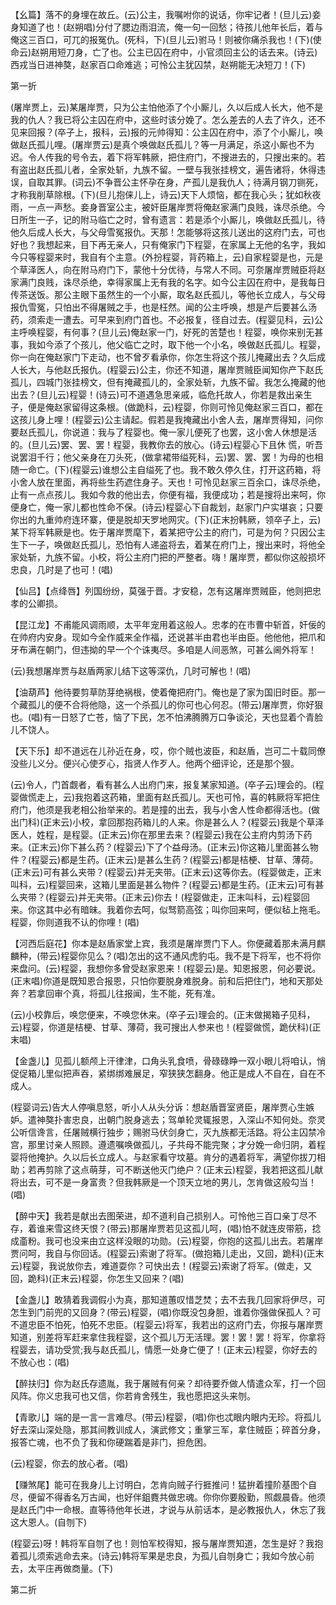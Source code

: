 <!-- { "loadSidebar": true } -->
【幺篇】落不的身埋在故丘。(云)公主，我嘱咐你的说话，你牢记者！(旦儿云)妾身知道了也！(赵朔唱)分付了腮边雨泪流，俺一句一回愁；待孩儿他年长后，着与俺这三百口，可兀的报冤仇。(死科，下)(旦儿云)驸马！则被你痛杀我也！(下)(使命云)赵朔用短刀身，亡了也。公主已囚在府中，小官须回主公的话去来。(诗云)西戎当日进神獒，赵家百口命难逃；可怜公主犹囚禁，赵朔能无决短刀！(下)


第一折

(屠岸贾上，云)某屠岸贾，只为公主怕他添了个小厮儿，久以后成人长大，他不是我的仇人？我已将公主囚在府中，这些时该分娩了。怎么差去的人去了许久，还不见来回报？(卒子上，报科，云)报的元帅得知：公主囚在府中，添了个小厮儿，唤做赵氏孤儿哩。(屠岸贾云)是真个唤做赵氏孤儿？等一月满足，杀这小厮也不为迟。令人传我的号令去，着下将军韩厥，把住府门，不搜进去的，只搜出来的。若有盗出赵氏孤儿者，全家处斩，九族不留。一壁与我张挂榜文，遍告诸将，休得违误，自取其罪。(词云)不争晋公主怀孕在身，产孤儿是我仇人；待满月钢刀铡死，才称我削草除根。(下)(旦儿抱俫儿上，诗云)天下人烦恼，都在我心头；犹如秋夜雨，一点一声愁。妾身晋室公主，被奸臣屠岸贾将俺赵家满门良贱，诛尽杀绝。今日所生一子，记的附马临亡之时，曾有遗言：若是添个小厮儿，唤做赵氏孤儿，待他久后成人长大，与父母雪冤报仇。天那！怎能够将这孩儿送出的这府门去，可也好也？我想起来，目下再无亲人，只有俺家门下程婴，在家属上无他的名字，我如今只等程婴来时，我自有个主意。(外扮程婴，背药箱上，云)自家程婴是也，元是个草泽医人，向在附马府门下，蒙他十分优待，与常人不同。可奈屠岸贾贼臣将赵家满门良贱，诛尽杀绝，幸得家属上无有我的名字。如今公主囚在府中，是我每日传茶送饭。那公主眼下虽然生的一个小厮，取名赵氏孤儿，等他长立成人，与父母报仇雪冤，只怕出不得屠贼之手，也是枉然。闻的公主呼唤，想是产后要甚么汤药，须索走一遭去。可早来到府门首也。不必报复，径自过去。(程婴见科，云)公主呼唤程婴，有何事？(旦儿云)俺赵家一门，好死的苦楚也！程婴，唤你来别无甚事，我如今添了个孩儿，他父临亡之时，取下他一个小名，唤做赵氏孤儿。程婴，你一向在俺赵家门下走动，也不曾歹看承你，你怎生将这个孩儿掩藏出去？久后成人长大，与他赵氏报仇。(程婴云)公主，你还不知道，屠岸贾贼臣闻知你产下赵氏孤儿，四城门张挂榜文，但有掩藏孤儿的，全家处斩，九族不留。我怎么掩藏的他出去？(旦儿云)程婴！(诗云)可不道遇急思亲戚，临危托故人，你若是救出亲生子，便是俺赵家留得这条根。(做跪科，云)程婴，你则可怜见俺赵家三百口，都在这孩儿身上哩！(程婴云)公主请起。假若是我掩藏出小舍人去，屠岸贾得知，问你要赵氏孤儿，你说道：我与了程婴也。俺一家儿便死了也罢，这小舍人休想是活的。(旦儿云)罢、罢、罢！程婴，我教你去的放心。(诗云)程婴心下且休
慌，听吾说罢泪千行；他父亲身在刀头死，(做拿裙带缢死科，云)罢、罢、罢！为母的也相随一命亡。(下)(程婴云)谁想公主自缢死了也。我不敢久停久住，打开这药箱，将小舍人放在里面，再将些生药遮住身子。天也！可怜见赵家三百余口，诛尽杀绝，止有一点点孩儿。我如今救的他出去，你便有福，我便成功；若是搜将出来呵，你便身亡，俺一家儿都也性命不保。(诗云)程婴心下自裁划，赵家门户实堪哀；只要你出的九重帅府连环寨，便是脱却天罗地网灾。(下)(正末扮韩厥，领卒子上，云)某下将军韩厥是也。佐于屠岸贾麾下，着某把守公主的府门，可是为何？只因公主生下一子，唤做赵氏孤儿，恐怕有人递盗将去，着某在府门上，搜出来时，将他全家处斩，九族不留。小校，将公主府门把的严整者。嗨！屠岸贾，都似你这般损坏忠良，几时是了也可！(唱)

【仙吕】【点绛唇】列国纷纷，莫强于晋。才安稳，怎有这屠岸贾贼臣，他则把忠孝的公卿损。

【昆江龙】不甫能风调雨顺，太平年宠用着这般人。忠孝的在市曹中斩首，奸佞的在帅府内安身。现如今全作威来全作福，还说甚半由君也半由臣。他他他，把爪和牙布满在朝门，但违拗的早一个个诛夷尽。多咱是人间恶煞，可甚么阃外将军！

(云)我想屠岸贾与赵盾两家儿结下这等深仇，几时可解也！(唱)

【油葫芦】他待要剪草防芽绝祸根，使着俺把府门。俺也是了家为国旧时臣。那一个藏孤儿的便不合将他隐，这一个杀孤儿的你可也心何忍。(带云)屠岸贾，你好狠也。(唱)有一日怒了亡苍，恼了下民，怎不怕沸腾腾万口争谈沦，天也显着个青脸儿不饶人。

【天下乐】却不道远在儿孙近在身，哎，你个贼也波臣，和赵盾，岂可二十载同僚没些儿义分。便兴心使歹心，指贤人作歹人。他两个细评论，还是那个狠。

(云)令人，门首觑者，看有甚么人出府门来，报复某家知道。(卒子云)理会的。(程婴做慌走上，云)我抱着这药箱，里面有赵氏孤儿。天也可怜，喜的韩厥将军把住府门，他须是我老相公抬举来的。若是撞的出去，我与小舍人性命都得活也。(做出门科)(正末云)小校，拿回那抱药箱儿的人来。你是甚么人？(程婴云)我是个草泽医人，姓程，是程婴。(正末云)你在那里去来？(程婴云)我在公主府内剪汤下药来。(正末云)你下甚么药？(程婴云)下了个益母汤。(正末云)你这箱儿里面甚么物件？(程婴云)都是生药。(正末云)是甚么生药？(程婴云)都是桔梗、甘草、薄荷。(正末云)可有甚么夹带？(程婴云)并无夹带。(正末云)这等你去。(程婴做走，正末叫科，云)程婴回来，这箱儿里面是甚么物件？(程婴云)都是生药。(正末云)可有甚么夹带？(程婴云)并无夹带。(正末云)你去！(程婴做走，正末叫科，云)程婴回来。你这其中必有暗昧。我着你去呵，似驽箭高弦；叫你回来呵，便似毡上拖毛。程婴，你则道我不认的你哩！(唱)

【河西后庭花】你本是赵盾家堂上宾，我须是屠岸贾门下人。你便藏着那未满月麒麟种，(带云)程婴你见么？(唱)怎出的这不通风虎豹屯。我不是下将军，也不将你来盘问。(云)程婴，我想你多曾受赵家恩来！(程婴云)是。知恩报恩，何必要说。(正末唱)你道是既知恩合报恩，只怕你要脱身难脱身。前和后把住门，地和天那处奔？若拿回审个真，将孤儿往报闻，生不能，死有准。

(云)小校靠后，唤您便来，不唤您休来。(卒子云)理会的。(正末做揭箱子见科，云)程婴，你道是桔梗、甘草、薄荷，我可搜出人参来也！(程婴做慌，跪伏科)(正末唱)

【金盏儿】见孤儿额颅上汗律津，口角头乳食喷，骨碌碌睁一双小眼儿将咱认，悄促促箱儿里似把声吞，紧绑绑难展足，窄狭狭怎翻身。他正是成人不自在，自在不成人。

(程婴词云)告大人停嗔息怒，听小人从头分诉：想赵盾晋室贤臣，屠岸贾心生嫉妒。遣神獒扑害忠良，出朝门脱身逃去；驾单轮灵辄报恩，入深山不知何处。奈灵公听信谗言，任屠贼横行独步；赐驸马伏剑身亡，灭九族都无活路。将公主囚禁冷宫，那里讨亲人照顾。遵遗嘱唤做孤儿，子共母不能完聚；才分娩一命归阴，着程婴将他掩护。久以后长立成人。与赵家看守坟墓。肯分的遇着将军，满望你拔刀相助；若再剪除了这点萌芽，可不断送他灭门绝户？(正末云)程婴，我若把这孤儿献将出去，可不是一身富贵？但我韩厥是一个顶天立地的男儿，怎肯做这般勾当！(唱)

【醉中天】我若是献出去图荣进，却不道利自己损别人。可怜他三百口亲丁尽不存，着谁来雪这终天恨？(带云)那屠岸贾若见这孤儿呵，(唱)怕不就连皮带筋，捻成齑粉。我可也没来由立这样没眼的功勋。(云)程婴，你抱的这孤儿出去。若屠岸贾问呵，我自与你回话。(程婴云)索谢了将军。(做抱箱儿走出，又回，跪科)(正末云)程婴，我说放你去，难道耍你？可快出去！(程婴云)索谢了将军。(做走，又回，跪科)(正末云)程婴，你怎生又回来？(唱)

【金盏儿】敢猜着我调假小为真，那知道蕙叹惜芝焚；去不去我几回家将伊尽，可怎生到门前兜的又回身？(带云)程婴，(唱)你既没包身胆，谁着你强做保孤人？可不道忠臣不怕死，怕死不忠臣。(程婴云)将军，我若出的这府门去，你报与屠岸贾知道，别差将军赶来拿住我程婴，这个孤儿万无活理。罢！罢！罢！将军，你拿将程婴去，请功受赏;我与赵氏孤儿，情愿一处身亡便了！(正末云)程婴，你好去的不放心也：(唱)

【醉扶归】你为赵氏存遗胤，我于屠贼有何亲？却待要乔做人情遣众军，打一个回风阵。你义忠我可也又信，你若肯舍残生，我也愿把这头来刎。

【青歌儿】端的是一言一言难尽。(带云)程婴，(唱)你也忒眼内眼内无珍。将孤儿好去深山深处隐，那其间教训成人，演武修文；重掌三军，拿住贼臣；碎首分身，报答亡魂，也不负了我和你硬踹着是非门，担危困。

(云)程婴，你去的放心者。(唱)

【赚煞尾】能可在我身儿上讨明白，怎肯向贼子行捱推问！猛拚着撞阶基图个自尽，便留不得香名万古闻，也好伴鉏麑共做忠魂。你你你要殷勤，照觑晨昏。他须是赵氏门中一命根。直等待他年长进，才说与从前话本，是必教报仇人，休忘了我这大恩人。(自刎下)

(程婴云)呀！韩将军自刎了也！则怕军校得知，报与屠岸贾知道，怎生是好？我抱着孤儿须索逃命去来。(诗云)韩将军果是忠良，为孤儿自刎身亡；我如今放心前去，太平庄再做商量。(下)


第二折

